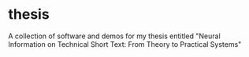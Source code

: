 # thesis
A collection of software and demos for my thesis entitled "Neural Information on Technical Short Text: From Theory to Practical Systems"
